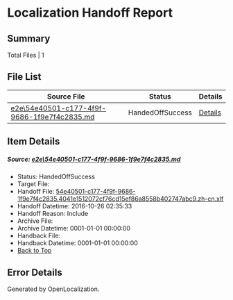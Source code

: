 # <a name='report-top'></a> Localization Handoff Report

## Summary
 Total Files | 1

## File List
 Source File | Status | Details 
 ----------- | ------ | ------- 
 [e2e\54e40501-c177-4f9f-9686-1f9e7f4c2835.md](https://github.com/OpenLocalizationTestOrg/ol-test0/blob/c7b1fa9c7d9a239a441b9bba5fe40dd2edecaaa7/e2e/54e40501-c177-4f9f-9686-1f9e7f4c2835.md) | HandedOffSuccess | [Details](#1a9544c2d419a7c748ffcd4d93d823da959f4b3f4)

## Item Details
##### <a name='1a9544c2d419a7c748ffcd4d93d823da959f4b3f4'></a> Source: [e2e\54e40501-c177-4f9f-9686-1f9e7f4c2835.md](https://github.com/OpenLocalizationTestOrg/ol-test0/blob/c7b1fa9c7d9a239a441b9bba5fe40dd2edecaaa7/e2e/54e40501-c177-4f9f-9686-1f9e7f4c2835.md)
* Status: HandedOffSuccess
* Target File: 
* Handoff File: [54e40501-c177-4f9f-9686-1f9e7f4c2835.4041e1512072cf76cd15ef86a8558b402747abc9.zh-cn.xlf](https://github.com/OpenLocalizationTestOrg/ol-test0-handoff/blob/f8c84f3323e5dfcdd6ef995a121060fa63bf670f/ol-handoff/OpenLocalizationTestOrg/ol-test0-zhcn/shujia/ht/54e40501-c177-4f9f-9686-1f9e7f4c2835.4041e1512072cf76cd15ef86a8558b402747abc9.zh-cn.xlf)
* Handoff Datetime: 2016-10-26 02:35:33
* Handoff Reason: Include
* Archive File: 
* Archive Datetime: 0001-01-01 00:00:00
* Handback File: 
* Handback Datetime: 0001-01-01 00:00:00
* [Back to Top](#report-top)


## Error Details

Generated by OpenLocalization.
